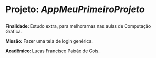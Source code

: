 # <p><b> Projeto: </b> <i>AppMeuPrimeiroProjeto</i>
<p><b>Finalidade:</b> Estudo extra, para melhorarnas nas aulas de Computação Gráfica.
<p><b>Missão:</b> Fazer uma tela de login genérica.
<p><b>Acadêmico: </b>Lucas Francisco Paixão de Gois.
